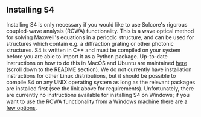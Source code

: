 Installing S4
--------------

Installing S4 is only necessary if you would like to use Solcore's rigorous coupled-wave analysis (RCWA) functionality. 
This is a wave optical method for solving Maxwell's equations in a periodic structure, and can be used for structures which
contain e.g. a diffraction grating or other photonic structures. S4 is written in C++ and must be compiled on your system
before you are able to import it as a Python package. Up-to-date instructions on how to do this in MacOS
and Ubuntu are maintained [here](https://github.com/phoebe-p/S4) (scroll down to the README section). We do not currently have 
installation instructions for other Linux distributions, but it should  be possible to compile S4 on any UNIX operating system 
as long as the relevant packages are installed first (see the link above for requirements). Unfortunately,
there are currently no instructions available for installing S4 on Windows; if you want to use the RCWA functionality from
a Windows machine there are [a few options](Solcore_on_Windows.md).
